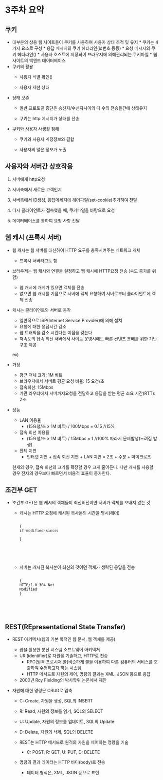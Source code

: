 # 3주차 요약

## 쿠키
  * 대부분의 상용 웹 사이트들이 쿠키를 사용하여 사용자 상태 추적 및 유지
          * 쿠키는 4가지 요소로 구성
                  * 응답 메시지의 쿠키 헤더라인(id번호 등등)
                  * 요청 메시지의 쿠키 헤더라인()
                  * 사용자 호스트에 저장되어 브라우저에 의해관리되는 쿠키파일
                  * 웹 사이트의 백엔드 데이터베이스
  * 쿠키의 활용
      * 사용자 식별 확인()

      * 사용자 세선 상태
  * 상태 보존
      * 일반 프로토콜 종단은 송신자/수신자사이의 다 수의 전송들간에 상태유지

      * 쿠키는 http 메시지가 상태를 전송      
  * 쿠키와 사용자 사생활 침해
      * 쿠키와 사용자 계정정보와 결합

      * 사용자의 많은 정보가 노출

## 사용자와 서버간 상호작용
   1. 서버에게 http요청

   2. 서버측에서 새로운 고객인지

   3. 서버측에서 ID생성, 응답메세지에 헤더파일(set-cookie)추가하여 전달

   4. 다시 클라이언트가 접속했을 때, 쿠키파일을 바탕으로 요청

   5. 데이터베이스를 통하여 요청 사항 전달

## 웹 캐시 (프록시 서버)
  * 웹 캐시는 웹 서버를 대신하여 HTTP 요구를 충족시켜주는 네트워크 개체
    * 프록시 서버라고도 함

  * 브라우저는 웹 캐시와 연결을 설정하고 웹 캐시에 HTTP요청 전송 (속도 증가를 위함)
    * 웹 캐시에 개게가 있으면 객체를 전송
    * 없으면 웹 캐시를 기점으로 서버에 객체 요청하여 서버로부터 클라이언트에 객체 전송

  * 캐시는 클라이언트와 서버로 동작
    * 일반적으로 ISP(Internet Service Provider)에 의해 설치
    * 요청에 대한 응답시간 감소
    * 웹 트래픽을 감소 시킨다는 이점을 갖는다
    * 저속도의 접속 회선 서버에서 사이트 운영시에도 빠른 컨텐츠 분배를 위한 기반구조 제공

    ex)
  * 가정
    * 평균 객체 크기: 1M 비트
    * 브라우저에서 서버로 평균 요청 비율: 15 요청/초
    * 접속회선: 15Mbps
    * 기관 라우터에서 서버까지요청을 전달하고 응답을 받는 평균 소요 시간(RTT): 2초
  * 성능
    * LAN 이용율
      * (15요청/초 x 1M 비트) / 100Mbps = 0.15 //15%
    * 접속 회선 이용율
      * (15요청/초 x 1M 비트) / 15Mbps = 1 //100% 따라서 문제발생(느려짐 발생)
    * 전체 지연
      * 인터넷 지연 + 접속 회선 지연 + LAN 지연 = 2초 + 수분 + 마이크로초

    현재의 경우, 접속 회선의 크기를 확장할 경우 크게 줄어든다. 다만 캐시를 사용할 경우 전자의 경우보다 빠르면서 비용적 효율이 증가한다.

## 조건부 GET
  * 조건부 GET은 웹 캐시의 객체들이 최신버전이면 서버가 객체를 보내지 않는 것
    * 캐시는 HTTP 요청에 캐시된 복사본의 시간을 명시(헤더)

      <pre>
      <code>
      {
      if-modified-since:
      <date>
      }
      </code>
      <pre>

    * 서버는 캐시된 복사본이 최신의 것이면 객체가 생략된 응답을 전송
      <pre>
      <code>
      {
      HTTP/1.0 304 Not
      Modified
      }
      </code>
      <pre>

## REST(REpresentational State Transfer)
  * REST 아키텍처(웹의 기본 목적인 웹 문서, 웹 객체를 제공)
    * 웹을 활용한 분산 시스템 소프트웨어 아키텍처
    * URi(identifier)로 자원을 기술하고, HTTP로 전송
      * RPC(원격 프로시저 콜)비슷하게 콜을 이용하여 다른 컴퓨터의 서비스를 호출하여 수행하고자 하는 시스템
      * HTTP 메서드로 자원의 제어, 명령의 결과는 XML, JSON 등으로 응답
    * 2000년 Roy Fielding의 박사학위 논문에서 제안

  * 자원에 대한 명령은 CRUD로 압축
    * C: Create, 자원을 생성, SQL의 INSERT
    * R: Read, 자원의 정보를 읽기, SQL의 SELECT
    * U: Update, 자원의 정보를 업데이트, SQL의 Update
    * D: Delete, 자원의 삭제, SQL의 DELETE

    * REST는 HTTP 메서드로 원격의 자원을 제어하는 명령을 기술
      * C: POST, R: GET, U: PUT, D: DELETE

    * 명령의 결과 데이터는 HTTP 바디(body)로 전송
      * 데이터 형식은, XML, JSON 등으로 표현

